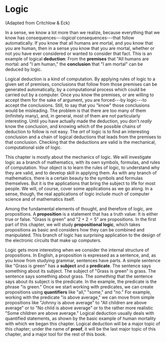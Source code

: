 # Logic

(Adapted from Critchlow & Eck)

In a sense, we know a lot more than we realize,
because everything that we know has consequences---_logical_ 
consequences---that follow automatically.  If you know that all
humans are mortal, and you know that you are human, then in a
sense you know that you are mortal, whether or not you have ever
considered or wanted to consider that fact.  This is an example
of logical **deduction**: From the **premises** that "All
humans are mortal: and "I am human," the **conclusion**
that "I am mortal" can be deduced by logic.

Logical deduction is a kind of computation.  By applying rules
of logic to a given set of premises, conclusions that follow
from those premises can be generated automatically, by a
computational process which could be carried out by a computer.
Once you know the premises, or are willing to accept them for
the sake of argument, you are forced---by logic---to accept
the conclusions.  Still, to say that you "know" those conclusions
would be misleading.  The problem is that there are too many of
them (infinitely many), and, in general, most of them are not
particularly interesting.  Until you have actually made the 
deduction, you don't _really_ know the conclusion, and 
knowing which of the possible chains of deduction to follow
is not easy.  The _art_ of logic is to find
an interesting conclusion and a chain of logical deductions that
leads from the premises to that conclusion.  Checking that the
deductions are valid is the mechanical, computational side of
logic.

This chapter is mostly about the mechanics of logic.  We will 
investigate logic as a branch of mathematics, with its own
symbols, formulas, and rules of computation.  Your object is
to learn the rules of logic, to understand why they are valid,
and to develop skill in applying them.  As with any branch of
mathematics, there is a certain beauty to the symbols and formulas
themselves.  But it is the applications that bring the subject to
life for most people.  We will, of course, cover some applications
as we go along.   In a sense, though, the real applications of
logic include much of computer science and of mathematics itself.

Among the fundamental elements of thought, and therefore of logic, are
propositions.  A **proposition** is a statement that has a truth
value:  It is either true or false.
"Grass is green" and "$2 + 2 = 5$"
are propositions.  In the first part of this chapter, we will
study **propositional logic**, which takes propositions as basic
and considers how they can be combined and manipulated.  This 
branch of logic has surprising application to the design of
the electronic circuits that make up computers.

Logic gets more interesting when we consider the internal
structure of propositions.  In English, a proposition is expressed as
a sentence, and, as you know from studying grammar, sentences have
parts.  A simple sentence like "Grass is green" has a
**subject** and a **predicate**.  The sentence says something
about its subject.  The subject of "Grass is green" is grass.
The sentence says something about grass.  The _something_
that the sentence says about its subject is the predicate.
In the example, the predicate is the phrase "is green."
Once we start working with predicates, we can create propositions
using **quantifiers** like "all," "some," and "no."
For example, working with the predicate "is above average,"
we can move from simple propositions like "Johnny is above
average" to "All children are above average" or to
"No child is above average" or to the rather more realistic
"Some children are above average."  Logical deduction usually
deals with quantified statements, as shown by the basic example of
human mortality with which we began this chapter.  Logical deduction
will be a major topic of this chapter;  under the name of
**proof**, it will be the last major topic of this chapter,
and a major tool for the
rest of this book.